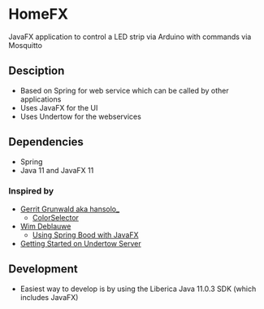 # HomeFX
JavaFX application to control a LED strip via Arduino with commands via Mosquitto

## Desciption
* Based on Spring for web service which can be called by other applications
* Uses JavaFX for the UI
* Uses Undertow for the webservices

## Dependencies
* Spring
* Java 11 and JavaFX 11

### Inspired by 
* [Gerrit Grunwald aka hansolo_](https://twitter.com/hansolo_)
    * [ColorSelector](https://github.com/HanSolo/ColorSelector)
* [Wim Deblauwe](https://twitter.com/wimdeblauwe) 
    * [Using Spring Bood with JavaFX](https://wimdeblauwe.wordpress.com/2017/09/18/using-spring-boot-with-javafx/)
* [Getting Started on Undertow Server](https://www.findbestopensource.com/article-detail/getting-started-undertow) 

## Development
* Easiest way to develop is by using the Liberica Java 11.0.3 SDK (which includes JavaFX)

